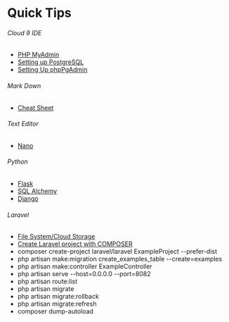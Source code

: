 # Quick Tips
###### Cloud 9 IDE
* [PHP MyAdmin](https://community.c9.io/t/setting-up-phpmyadmin/1723)
* [Setting up PostgreSQL](https://community.c9.io/t/setting-up-postgresql/1573)
* [Setting Up phpPgAdmin](https://community.c9.io/t/setting-up-phppgadmin/1571)

###### Mark Down
* [Cheat Sheet](https://github.com/adam-p/markdown-here/wiki/Markdown-Cheatsheet)

###### Text Editor
* [Nano](https://www.youtube.com/watch?v=k3XdhVwzIlk)

###### Python
* [Flask](http://flask.pocoo.org/docs/0.11/quickstart/#quickstart)
 * [SQL Alchemy](http://flask.pocoo.org/docs/0.11/patterns/sqlalchemy/)
* [Django](https://docs.djangoproject.com/en/1.10/)

###### Laravel

* [File System/Cloud Storage](https://laravel.com/docs/5.3/filesystem)
* [Create Laravel project with COMPOSER ](https://laravel.com/docs/5.0) 
*  composer create-project laravel/laravel ExampleProject --prefer-dist
*  php artisan make:migration create_examples_table --create=examples
* php artisan make:controller ExampleController
* php artisan serve --host=0.0.0.0 --port=8082
* php artisan route:list
* php artisan migrate
* php artisan migrate:rollback
* php artisan migrate:refresh
* composer dump-autoload
